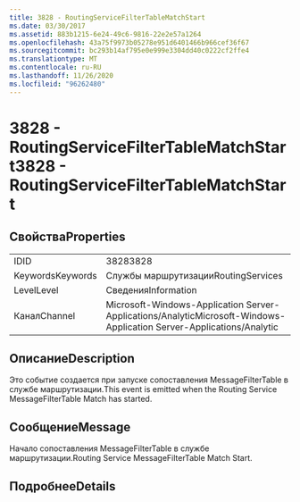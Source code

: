 ```yaml
---
title: 3828 - RoutingServiceFilterTableMatchStart
ms.date: 03/30/2017
ms.assetid: 883b1215-6e24-49c6-9816-22e2e57a1264
ms.openlocfilehash: 43a75f9973b05278e951d6401466b966cef36f67
ms.sourcegitcommit: bc293b14af795e0e999e3304dd40c0222cf2ffe4
ms.translationtype: MT
ms.contentlocale: ru-RU
ms.lasthandoff: 11/26/2020
ms.locfileid: "96262480"
---
```

# <a name="3828---routingservicefiltertablematchstart"></a><span data-ttu-id="ec2fd-102">3828 - RoutingServiceFilterTableMatchStart</span><span class="sxs-lookup"><span data-stu-id="ec2fd-102">3828 - RoutingServiceFilterTableMatchStart</span></span>

## <a name="properties"></a><span data-ttu-id="ec2fd-103">Свойства</span><span class="sxs-lookup"><span data-stu-id="ec2fd-103">Properties</span></span>  
  
|||  
|-|-|  
|<span data-ttu-id="ec2fd-104">ID</span><span class="sxs-lookup"><span data-stu-id="ec2fd-104">ID</span></span>|<span data-ttu-id="ec2fd-105">3828</span><span class="sxs-lookup"><span data-stu-id="ec2fd-105">3828</span></span>|  
|<span data-ttu-id="ec2fd-106">Keywords</span><span class="sxs-lookup"><span data-stu-id="ec2fd-106">Keywords</span></span>|<span data-ttu-id="ec2fd-107">Службы маршрутизации</span><span class="sxs-lookup"><span data-stu-id="ec2fd-107">RoutingServices</span></span>|  
|<span data-ttu-id="ec2fd-108">Level</span><span class="sxs-lookup"><span data-stu-id="ec2fd-108">Level</span></span>|<span data-ttu-id="ec2fd-109">Сведения</span><span class="sxs-lookup"><span data-stu-id="ec2fd-109">Information</span></span>|  
|<span data-ttu-id="ec2fd-110">Канал</span><span class="sxs-lookup"><span data-stu-id="ec2fd-110">Channel</span></span>|<span data-ttu-id="ec2fd-111">Microsoft-Windows-Application Server-Applications/Analytic</span><span class="sxs-lookup"><span data-stu-id="ec2fd-111">Microsoft-Windows-Application Server-Applications/Analytic</span></span>|  
  
## <a name="description"></a><span data-ttu-id="ec2fd-112">Описание</span><span class="sxs-lookup"><span data-stu-id="ec2fd-112">Description</span></span>  

 <span data-ttu-id="ec2fd-113">Это событие создается при запуске сопоставления MessageFilterTable в службе маршрутизации.</span><span class="sxs-lookup"><span data-stu-id="ec2fd-113">This event is emitted when the Routing Service MessageFilterTable Match has started.</span></span>  
  
## <a name="message"></a><span data-ttu-id="ec2fd-114">Сообщение</span><span class="sxs-lookup"><span data-stu-id="ec2fd-114">Message</span></span>  

 <span data-ttu-id="ec2fd-115">Начало сопоставления MessageFilterTable в службе маршрутизации.</span><span class="sxs-lookup"><span data-stu-id="ec2fd-115">Routing Service MessageFilterTable Match Start.</span></span>  
  
## <a name="details"></a><span data-ttu-id="ec2fd-116">Подробнее</span><span class="sxs-lookup"><span data-stu-id="ec2fd-116">Details</span></span>
